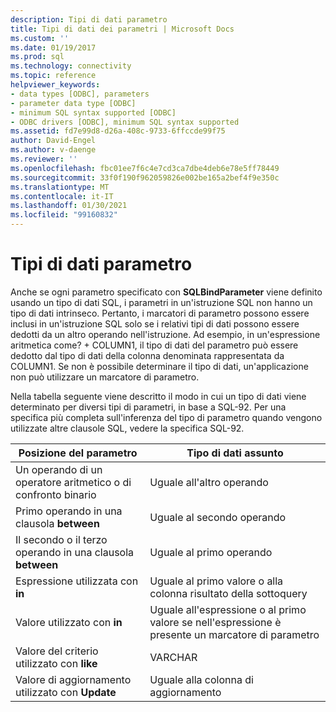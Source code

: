 ```yaml
---
description: Tipi di dati parametro
title: Tipi di dati dei parametri | Microsoft Docs
ms.custom: ''
ms.date: 01/19/2017
ms.prod: sql
ms.technology: connectivity
ms.topic: reference
helpviewer_keywords:
- data types [ODBC], parameters
- parameter data type [ODBC]
- minimum SQL syntax supported [ODBC]
- ODBC drivers [ODBC], minimum SQL syntax supported
ms.assetid: fd7e99d8-d26a-408c-9733-6ffccde99f75
author: David-Engel
ms.author: v-daenge
ms.reviewer: ''
ms.openlocfilehash: fbc01ee7f6c4e7cd3ca7dbe4deb6e78e5ff78449
ms.sourcegitcommit: 33f0f190f962059826e002be165a2bef4f9e350c
ms.translationtype: MT
ms.contentlocale: it-IT
ms.lasthandoff: 01/30/2021
ms.locfileid: "99160832"
---
```

# <a name="parameter-data-types"></a>Tipi di dati parametro
Anche se ogni parametro specificato con **SQLBindParameter** viene definito usando un tipo di dati SQL, i parametri in un'istruzione SQL non hanno un tipo di dati intrinseco. Pertanto, i marcatori di parametro possono essere inclusi in un'istruzione SQL solo se i relativi tipi di dati possono essere dedotti da un altro operando nell'istruzione. Ad esempio, in un'espressione aritmetica come? + COLUMN1, il tipo di dati del parametro può essere dedotto dal tipo di dati della colonna denominata rappresentata da COLUMN1. Se non è possibile determinare il tipo di dati, un'applicazione non può utilizzare un marcatore di parametro.  
  
 Nella tabella seguente viene descritto il modo in cui un tipo di dati viene determinato per diversi tipi di parametri, in base a SQL-92. Per una specifica più completa sull'inferenza del tipo di parametro quando vengono utilizzate altre clausole SQL, vedere la specifica SQL-92.  
  
|Posizione del parametro|Tipo di dati assunto|  
|---------------------------|-----------------------|  
|Un operando di un operatore aritmetico o di confronto binario|Uguale all'altro operando|  
|Primo operando in una clausola **between**|Uguale al secondo operando|  
|Il secondo o il terzo operando in una clausola **between**|Uguale al primo operando|  
|Espressione utilizzata con **in**|Uguale al primo valore o alla colonna risultato della sottoquery|  
|Valore utilizzato con **in**|Uguale all'espressione o al primo valore se nell'espressione è presente un marcatore di parametro|  
|Valore del criterio utilizzato con **like**|VARCHAR|  
|Valore di aggiornamento utilizzato con **Update**|Uguale alla colonna di aggiornamento|
